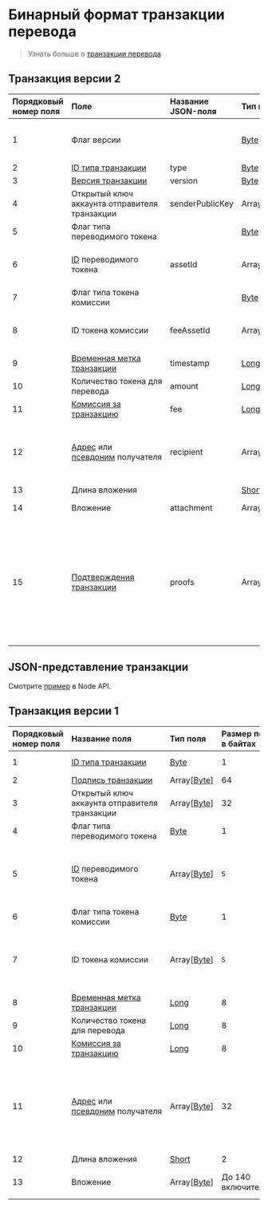 # Бинарный формат транзакции перевода

> Узнать больше о [транзакции перевода](/blockchain/transaction-type/transfer-transaction.md)

## Транзакция версии 2

| Порядковый номер поля | Поле | Название JSON-поля | Тип поля | Размер поля в байтах | Комментарий |
| :--- | :--- | :--- | :--- | :--- | :--- |
| 1 | Флаг версии |  | [Byte](/blockchain/blockchain/blockchain-data-types.md) | 1 | Указывает, что [версия транзакции](/blockchain/transaction/transaction-version.md) является второй или выше.<br>Значение должно быть равно 0 |
| 2 | [ID типа транзакции](/blockchain/transaction-type.md) | type | [Byte](/blockchain/blockchain/blockchain-data-types.md) | 1 | Значение должно быть равно 4 |
| 3 | [Версия транзакции](/blockchain/transaction/transaction-version.md) | version | [Byte](/blockchain/blockchain/blockchain-data-types.md) | 1 | Значение должно быть равно 2 |
| 4 | Открытый ключ аккаунта отправителя транзакции | senderPublicKey | Array[[Byte](/blockchain/blockchain/blockchain-data-types.md)] | 32 |  |
| 5 | Флаг типа переводимого токена |  | [Byte](/blockchain/blockchain/blockchain-data-types.md) | 1 | 0 — [WAVES](/blockchain/token/waves.md)<br>1 — другой токен |
| 6 | [ID](/blockchain/token/token-id.md) переводимого токена | assetId | Array[[Byte](/blockchain/blockchain/blockchain-data-types.md)] | `S` | `S` = 0 если значение поля 5 равно 0.<br>`S` = 32 если значение поля 5 не равно 0 |
| 7 | Флаг типа токена комиссии |  | [Byte](/blockchain/blockchain/blockchain-data-types.md) | 1 | 0 — WAVES<br>1 — другой токен |
| 8 | ID токена комиссии | feeAssetId | Array[[Byte](/blockchain/blockchain/blockchain-data-types.md)] | `S` | `S` = 0 если значение поля 7 равно 0.<br>`S` = 32 если значение поля 7 не равно 0 |
| 9 | [Временная метка транзакции](/blockchain/transaction/transaction-timestamp.md) | timestamp | [Long](/blockchain/blockchain/blockchain-data-types.md) | 8 |  |
| 10 | Количество токена для перевода | amount | [Long](/blockchain/blockchain/blockchain-data-types.md) | 8 |  |
| 11 | [Комиссия за транзакцию](/blockchain/transaction/transaction-fee.md) | fee | [Long](/blockchain/blockchain/blockchain-data-types.md) | 8 |  |
| 12 | [Адрес](/blockchain/account/address.md) или [псевдоним](/blockchain/account/alias.md) получателя | recipient | Array[[Byte](/blockchain/blockchain/blockchain-data-types.md)] | 32 | Если первым байтом поля является 1, то за ним следует адрес.<br>Если первым байтом поля является 2, то за ним следует псевдоним |
| 13 | Длина вложения |  | [Short](/blockchain/blockchain/blockchain-data-types.md) | 2 |  |
| 14 | Вложение | attachment | Array[[Byte](/blockchain/blockchain/blockchain-data-types.md)] | До 140 включительно | Может включать произвольные данные |
| 15 | [Подтверждения транзакции](/blockchain/transaction/transaction-proof.md) | proofs | Array[[Подтверждение](/blockchain/transaction/transaction-proof.md)] | `S` | Если массив пустой, то `S` = 3.<br>Если массив не пустой, то `S` = 3 + 2 × `N` + (`P`<sub>1</sub> + `P`<sub>2</sub> + ... + `P`<sub>n</sub>),<br>где<br>`N` — количество подтверждений в массиве,<br>`P`<sub>n</sub> — размер N-го подтверждения в байтах.<br>Максимальное количество подтверждений в массиве — 8. Максимальный размер каждого подтверждения — 64 байта |

## JSON-представление транзакции

Смотрите [пример](https://nodes.wavesplatform.com/transactions/info/FwYSpmVDbWQ2BA5NCBZ9z5GSjY39PSyfNZzBayDiMA88) в Node API.

## Транзакция версии 1

| Порядковый номер поля | Название поля | Тип поля | Размер поля в байтах | Комментарий |
| :--- | :--- | :--- | :--- | :--- |
| 1 | [ID типа транзакции](/blockchain/transaction-type.md) | [Byte](/blockchain/blockchain/blockchain-data-types.md) | 1 | Значение должно быть равно 4 |
| 2 | [Подпись транзакции](/blockchain/transaction/transaction-signature.md) | Array[[Byte](/blockchain/blockchain/blockchain-data-types.md)] | 64 |  |
| 3 | Открытый ключ аккаунта отправителя транзакции | Array[[Byte](/blockchain/blockchain/blockchain-data-types.md)] | 32 |  |
| 4 | Флаг типа переводимого токена | [Byte](/blockchain/blockchain/blockchain-data-types.md) | 1 | 0 — [WAVES](/blockchain/token/waves.md)<br>1 — другой токен |
| 5 | [ID](/blockchain/token/token-id.md) переводимого токена | Array[[Byte](/blockchain/blockchain/blockchain-data-types.md)] | `S` | `S` = 0 если значение поля 4 равно 0.<br>`S` = 32 если значение поля 4 не равно 0 |
| 6 | Флаг типа токена комиссии | [Byte](/blockchain/blockchain/blockchain-data-types.md) | 1 | 0 — WAVES<br>1 — другой токен |
| 7 | ID токена комиссии | Array[[Byte](/blockchain/blockchain/blockchain-data-types.md)] | `S` | `S` = 0 если значение поля 4 равно 0.<br>`S` = 32 если значение поля 4 не равно 0 |
| 8 | [Временная метка транзакции](/blockchain/transaction/transaction-timestamp.md) | [Long](/blockchain/blockchain/blockchain-data-types.md) | 8 |  |
| 9 | Количество токена для перевода | [Long](/blockchain/blockchain/blockchain-data-types.md) | 8 |  |
| 10 | [Комиссия за транзакцию](/blockchain/transaction/transaction-fee.md) | [Long](/blockchain/blockchain/blockchain-data-types.md) | 8 |  |
| 11 | [Адрес](/blockchain/account/address.md) или [псевдоним](/blockchain/account/alias.md) получателя | Array[[Byte](/blockchain/blockchain/blockchain-data-types.md)] | 32 | Если первым байтом поля является 1, то за ним следует адрес.<br>Если первым байтом поля является 2, то за ним следует псевдоним |
| 12 | Длина вложения | [Short](/blockchain/blockchain/blockchain-data-types.md) | 2 |  |
| 13 | Вложение | Array[[Byte](/blockchain/blockchain/blockchain-data-types.md)] | До 140 включительно | Может включать произвольные данные |
